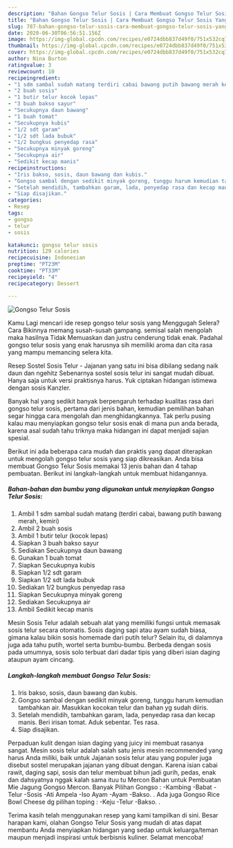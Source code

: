 ```yaml
---
description: "Bahan Gongso Telur Sosis | Cara Membuat Gongso Telur Sosis Yang Sedap"
title: "Bahan Gongso Telur Sosis | Cara Membuat Gongso Telur Sosis Yang Sedap"
slug: 787-bahan-gongso-telur-sosis-cara-membuat-gongso-telur-sosis-yang-sedap
date: 2020-06-30T06:56:51.156Z
image: https://img-global.cpcdn.com/recipes/e0724dbb837d49f0/751x532cq70/gongso-telur-sosis-foto-resep-utama.jpg
thumbnail: https://img-global.cpcdn.com/recipes/e0724dbb837d49f0/751x532cq70/gongso-telur-sosis-foto-resep-utama.jpg
cover: https://img-global.cpcdn.com/recipes/e0724dbb837d49f0/751x532cq70/gongso-telur-sosis-foto-resep-utama.jpg
author: Nina Burton
ratingvalue: 3
reviewcount: 10
recipeingredient:
- "1 sdm sambal sudah matang terdiri cabai bawang putih bawang merah kemiri"
- "2 buah sosis"
- "1 butir telur kocok lepas"
- "3 buah bakso sayur"
- "Secukupnya daun bawang"
- "1 buah tomat"
- "Secukupnya kubis"
- "1/2 sdt garam"
- "1/2 sdt lada bubuk"
- "1/2 bungkus penyedap rasa"
- "Secukupnya minyak goreng"
- "Secukupnya air"
- "Sedikit kecap manis"
recipeinstructions:
- "Iris bakso, sosis, daun bawang dan kubis."
- "Gongso sambal dengan sedikit minyak goreng, tunggu harum kemudian tambahkan air. Masukkan kocokan telur dan bahan yg sudah diiris."
- "Setelah mendidih, tambahkan garam, lada, penyedap rasa dan kecap manis. Beri irisan tomat. Aduk sebentar. Tes rasa."
- "Siap disajikan."
categories:
- Resep
tags:
- gongso
- telur
- sosis

katakunci: gongso telur sosis 
nutrition: 129 calories
recipecuisine: Indonesian
preptime: "PT23M"
cooktime: "PT33M"
recipeyield: "4"
recipecategory: Dessert

---
```



![Gongso Telur Sosis](https://img-global.cpcdn.com/recipes/e0724dbb837d49f0/751x532cq70/gongso-telur-sosis-foto-resep-utama.jpg)

Kamu Lagi mencari ide resep gongso telur sosis yang Menggugah Selera? Cara Bikinnya memang susah-susah gampang. semisal salah mengolah maka hasilnya Tidak Memuaskan dan justru cenderung tidak enak. Padahal gongso telur sosis yang enak harusnya sih memiliki aroma dan cita rasa yang mampu memancing selera kita.

Resep Sostel Sosis Telur - Jajanan yang satu ini bisa dibilang sedang naik daun dan ngehitz Sebenarnya sostel sosis telur ini sangat mudah dibuat. Hanya saja untuk versi praktisnya harus. Yuk ciptakan hidangan istimewa dengan sosis Kanzler.

Banyak hal yang sedikit banyak berpengaruh terhadap kualitas rasa dari gongso telur sosis, pertama dari jenis bahan, kemudian pemilihan bahan segar hingga cara mengolah dan menghidangkannya. Tak perlu pusing kalau mau menyiapkan gongso telur sosis enak di mana pun anda berada, karena asal sudah tahu triknya maka hidangan ini dapat menjadi sajian spesial.


Berikut ini ada beberapa cara mudah dan praktis yang dapat diterapkan untuk mengolah gongso telur sosis yang siap dikreasikan. Anda bisa membuat Gongso Telur Sosis memakai 13 jenis bahan dan 4 tahap pembuatan. Berikut ini langkah-langkah untuk membuat hidangannya.

<!--inarticleads1-->

##### Bahan-bahan dan bumbu yang digunakan untuk menyiapkan Gongso Telur Sosis:

1. Ambil 1 sdm sambal sudah matang (terdiri cabai, bawang putih bawang merah, kemiri)
1. Ambil 2 buah sosis
1. Ambil 1 butir telur (kocok lepas)
1. Siapkan 3 buah bakso sayur
1. Sediakan Secukupnya daun bawang
1. Gunakan 1 buah tomat
1. Siapkan Secukupnya kubis
1. Siapkan 1/2 sdt garam
1. Siapkan 1/2 sdt lada bubuk
1. Sediakan 1/2 bungkus penyedap rasa
1. Siapkan Secukupnya minyak goreng
1. Sediakan Secukupnya air
1. Ambil Sedikit kecap manis


Mesin Sosis Telur adalah sebuah alat yang memiliki fungsi untuk memasak sosis telur secara otomatis. Sosis daging sapi atau ayam sudah biasa, gimana kalau bikin sosis homemade dari putih telur? Selain itu, di dalamnya juga ada tahu putih, wortel serta bumbu-bumbu. Berbeda dengan sosis pada umumnya, sosis solo terbuat dari dadar tipis yang diberi isian daging ataupun ayam cincang. 

<!--inarticleads2-->

##### Langkah-langkah membuat Gongso Telur Sosis:

1. Iris bakso, sosis, daun bawang dan kubis.
1. Gongso sambal dengan sedikit minyak goreng, tunggu harum kemudian tambahkan air. Masukkan kocokan telur dan bahan yg sudah diiris.
1. Setelah mendidih, tambahkan garam, lada, penyedap rasa dan kecap manis. Beri irisan tomat. Aduk sebentar. Tes rasa.
1. Siap disajikan.


Perpaduan kulit dengan isian daging yang juicy ini membuat rasanya sangat. Mesin sosis telur adalah salah satu jenis mesin recommended yang harus Anda miliki, baik untuk Jajanan sosis telur atau yang populer juga disebut sostel merupakan jajanan yang dibuat dengan. Karena isian cabai rawit, daging sapi, sosis dan telur membuat bihun jadi gurih, pedas, enak dan dahsyatnya nggak kalah sama ituu tu Mercon Bahan untuk Pembuatan Mie Jagung Gongso Mercon. Banyak Pilihan Gongso : -Kambing -Babat -Telur -Sosis -Ati Ampela -Iso Ayam -Ayam -Bakso. . Ada juga Gongso Rice Bowl Cheese dg pilihan toping : -Keju -Telur -Bakso. . 

Terima kasih telah menggunakan resep yang kami tampilkan di sini. Besar harapan kami, olahan Gongso Telur Sosis yang mudah di atas dapat membantu Anda menyiapkan hidangan yang sedap untuk keluarga/teman maupun menjadi inspirasi untuk berbisnis kuliner. Selamat mencoba!
